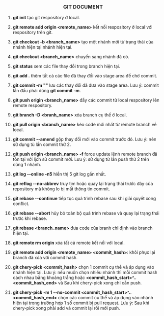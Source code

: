 <h3 align="center">GIT DOCUMENT</h3>

1. **git init** tạo git respository ở local.
2. **git remote add origin <remote_name>** kết nối respository ở local với respository trên git.
3. **git checkout -b <branch_name>** tạo một nhánh mới từ trạng thái của nhánh hiện tại nhánh hiện tại.
4. **git checkout <branch_name>** chuyển sang nhánh đã có.
5. **git status** xem các file thay đổi trong branch hiện tại.
6. **git add .** thêm tất cả các file đã thay đổi vào stage area để chờ commit.
7. **git commit -m "<description>"** lưu các thay đổi đã đưa vào stage area. Lưu ý: commit lần đầu phải dùng **git commit -m**.
8. **git push origin <branch_name>** đẩy các commit từ local respository lên remote respository.
9. **git branch -D <branh_name>** xóa branch cụ thể ở local.
10. **git pull origin <branch_name>** kéo code mới nhất từ remote branch về local.
11. **git commit --amend** gộp thay đổi mới vào commit trước đó. Lưu ý: nên sử dụng tù lần commit thứ 2.
12. **git push origin <branch_name> -f** force update lênh remote branch đã tồn tại với lịch sử commit mới. Lưu ý: sử dụng từ lần push thứ 2 trên cùng 1 nhánh.
13. **git log --online -n5** hiển thị 5 git log gần nhất.
14. **git reflog --no-abbrev** truy tìm hoặc quay lại trạng thái trước đây của repository mà không lo bị mất thông tin commit.
15. **git rebase --continue** tiếp tục quá trình rebase sau khi giải quyết xong conflict.
16. **git rebase --abort** hủy bỏ toàn bộ quá trình rebase và quay lại trạng thái trước khi rebase.
17. **git rebase <branch_name>** đưa code của branh chỉ định vào branch hiện tại.
18. **git remote rm origin** xóa tất cả remote kết nối với local.
19. **git remote add origin <remote_name> <commit_hash>**: khôi phục lại branch đã xóa với commit hash.

20. **git chery-pick <commit_hash>** chọn 1 commit cụ thể và áp dụng vào nhánh hiện tại. Lưu ý: nếu muốn chọn nhiều nhánh thì mỗi commit hash cách nhau bằng khoảng trắng hoặc **<commit_hash_start>^..<commit_hash_end>** và Sau khi chery-pick xong chỉ cần push.


20. **git chery-pick -m 1 --no-commit <commit_hash_start>^..<commit_hash_end>** chọn các commit cụ thể và áp dụng vào nhánh hiện tại trong trường hợp 1 số commit bị pull request. Lưu ý:  Sau khi chery-pick xong phải add và commit lại rồi mới push.



